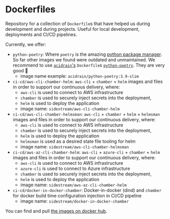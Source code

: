 # Dockerfiles

Repository for a collection of `Dockerfile`s that have helped us during development and during projects. Useful for local development, deployments and CI/CD pipelines.

Currently, we offer:
- `python-poetry`: Where `poetry` is the amazing [python package manager](https://python-poetry.org/). So far other images we found were outdated and unmaintained. We recommend to use [`acidrain`'s](https://hub.docker.com/u/acidrain) `Dockerfile`s [`python-poetry`](https://hub.docker.com/r/acidrain/python-poetry). They are very good 🙂
    - image name example: `acidrain/python-poetry:3.9-slim`
- `ci-cd/aws-cli-chamber-helm`: `aws-cli` + `chamber`  + `helm` images and files in order to support our continuous delivery, where:
    - `aws-cli` is used to connect to AWS infrastructure
    - `chamber` is used to securely inject secrets into the deployment,
    - `helm` is used to deploy the application
    - image name: `sidestream/aws-cli-chamber-helm`
- `ci-cd/aws-cli-chamber-helmsman`: `aws-cli` + `chamber`  + `helm` + `helmsman`  images and files in order to support our continuous delivery, where:
    - `aws-cli` is used to connect to AWS infrastructure
    - `chamber` is used to securely inject secrets into the deployment,
    - `helm` is used to deploy the application
    - `helmsman` is used as a desired state file tooling for helm
    - image name: `sidestream/aws-cli-chamber-helmsman`
- `ci-cd/aws-az-cli-chamber-helm`: `aws-cli` + `azure-cli` + `chamber`  + `helm` images and files in order to support our continuous delivery, where:
    - `aws-cli` is used to connect to AWS infrastructure
    - `azure-cli` is used to connect to Azure infrastructure
    - `chamber` is used to securely inject secrets into the deployment,
    - `helm` is used to deploy the application
    - image name: `sidestream/aws-az-cli-chamber-helm`
- `ci-cd/docker-in-docker-chamber`: Docker-in-docker (dind) and `chamber` for docker build time configuration injection in CI/CD pipeline
    - image name: `sidestream/docker-in-docker-chamber`

You can find and pull [the images on docker hub](https://hub.docker.com/r/sidestream).
